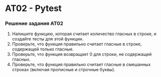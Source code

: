 # AT02 - Pytest
### Решение задания AT02
1. Напишите функцию, которая считает количество гласных в строке, и создайте тесты для этой функции.
2. Проверьте, что функция правильно считает гласные в строке, содержащей только гласные.
3. Проверьте, что функция возвращает 0 для строки, не содержащей гласных.
4. Проверьте, что функция правильно считает гласные в смешанных строках (включая прописные и строчные буквы).